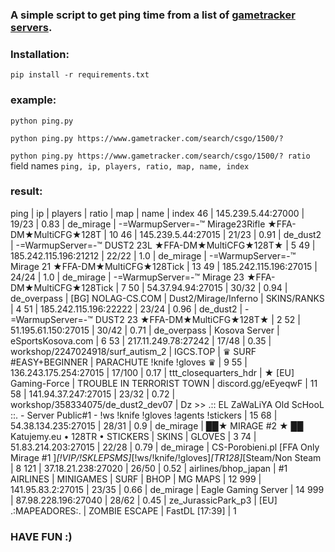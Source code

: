 ### A simple script to get ping time from a list of [gametracker servers](https://www.gametracker.com/search/).

### Installation:

`pip install -r requirements.txt`

### example:

`python ping.py`

`python ping.py https://www.gametracker.com/search/csgo/1500/?`

`python ping.py https://www.gametracker.com/search/csgo/1500/? ratio` field names `ping, ip, players, ratio, map, name, index`

### result:

ping | ip | players | ratio | map | name | index
46 | 145.239.5.44:27000 | 19/23 | 0.83 | de_mirage | -=WarmupServer=-™ Mirage23Rifle ★FFA-DM★MultiCFG★128T | 10
46 | 145.239.5.44:27015 | 21/23 | 0.91 | de_dust2 | -=WarmupServer=-™ DUST2 23L ★FFA-DM★MultiCFG★128T★ | 5 
49 | 185.242.115.196:21212 | 22/22 | 1.0 | de_mirage | -=WarmupServer=-™ Mirage 21 ★FFA-DM★MultiCFG★128Tick | 13
49 | 185.242.115.196:27015 | 24/24 | 1.0 | de_mirage | -=WarmupServer=-™ Mirage 23 ★FFA-DM★MultiCFG★128Tick | 7
50 | 54.37.94.94:27015 | 30/32 | 0.94 | de_overpass | [BG] NOLAG-CS.COM | Dust2/Mirage/Inferno | SKINS/RANKS | 4
51 | 185.242.115.196:22222 | 23/24 | 0.96 | de_dust2 | -=WarmupServer=-™ DUST2 23 ★FFA-DM★MultiCFG★128T★ | 2
52 | 51.195.61.150:27015 | 30/42 | 0.71 | de_overpass | Kosova Server | eSportsKosova.com | 6
53 | 217.11.249.78:27242 | 17/48 | 0.35 | workshop/2247024918/surf_autism_2 | IGCS.TOP | ♛ SURF #EASY+BEGINNER | PARACHUTE !knife !gloves ♛ | 9
55 | 136.243.175.254:27015 | 17/100 | 0.17 | ttt_closequarters_hdr | ★ [EU] Gaming-Force | TROUBLE IN TERRORIST TOWN | discord.gg/eEyeqwF | 11
58 | 141.94.37.247:27015 | 23/32 | 0.72 | workshop/358334075/de_dust2_dev07 | Dz >> .:: EL ZaWaLiYA Old ScHooL ::. - Server Public#1 - !ws !knife !gloves !agents !stickers | 15
68 | 54.38.134.235:27015 | 28/31 | 0.9 | de_mirage | ██★ MIRAGE #2 ★ ██ Katujemy.eu • 128TR • STICKERS | SKINS | GLOVES | 3
74 | 51.83.214.203:27015 | 22/28 | 0.79 | de_mirage | CS-Porobieni.pl [FFA Only Mirage #1 ]*[!VIP/!SKLEPSMS]*[!ws/!knife/!gloves]*[TR128]*[Steam/Non Steam | 8
121 | 37.18.21.238:27020 | 26/50 | 0.52 | airlines/bhop_japan | #1 AIRLINES | MINIGAMES | SURF | BHOP | MG MAPS | 12
999 | 141.95.83.2:27015 | 23/35 | 0.66 | de_mirage | Eagle Gaming Server | 14
999 | 87.98.228.196:27040 | 28/62 | 0.45 | ze_JurassicPark_p3 | [EU] .:MAPEADORES:. | ZOMBIE ESCAPE | FastDL [17:39] | 1

### HAVE FUN :)
